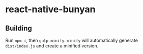 # react-native-bunyan

## Building
Run `npm i`, then `gulp minify`. `minify` will automatically generate `dist/index.js` and create a minified version.
